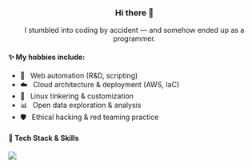<p align="center">
    <h3 align="center">Hi there 👋</h3>
    <p align="center">I stumbled into coding by accident — and somehow ended up as a programmer.</p>
</p>


#### ✨ My hobbies include:

- 🤖  Web automation (R&D, scripting)  
- ☁️  Cloud architecture & deployment (AWS, IaC)  
- 🐧  Linux tinkering & customization  
- 📊  Open data exploration & analysis  
- 🛡️  Ethical hacking & red teaming practice  


#### 🧠 Tech Stack & Skills

<img src="https://skillicons.dev/icons?i=python,js,c,cpp,css,html,ts,go,powershell,bash,sqlite,opencv,aws,terraform,docker,git,github,gitlab,heroku,cloudflare,firebase,rabbitmq,postman" />